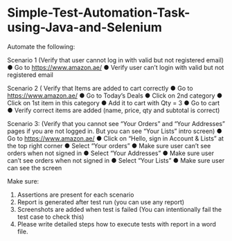 # Simple-Test-Automation-Task-using-Java-and-Selenium

Automate the following:

Scenario 1 (Verify that user cannot log in with valid but not registered email)
● Go to https://www.amazon.ae/
● Verify user can’t login with valid but not registered email

Scenario 2 ( Verify that Items are added to cart correctly
● Go to https://www.amazon.ae/
● Go to Today’s Deals
● Click on 2nd category
● Click on 1st item in this category
● Add it to cart with Qty = 3
● Go to cart
● Verify correct items are added (name, price, qty and subtotal is correct)

Scenario 3: (Verify that you cannot see “Your Orders” and “Your Addresses” pages if you are not logged in. But you can see “Your Lists” intro screen)
● Go to https://www.amazon.ae/
● Click on “Hello, sign in Account & Lists” at the top right corner
● Select “Your orders”
● Make sure user can’t see orders when not signed in
● Select “Your Addresses”
● Make sure user can’t see orders when not signed in
● Select “Your Lists”
● Make sure user can see the screen

Make sure:
1. Assertions are present for each scenario
2. Report is generated after test run (you can use any report)
3. Screenshots are added when test is failed (You can intentionally fail the test case to check this)
4. Please write detailed steps how to execute tests with report in a word file.

